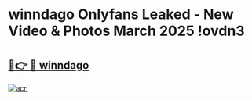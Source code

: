 # winndago Onlyfans Leaked - New Video & Photos March 2025 !ovdn3

# <h2><a href="https://ke0apk.iuczelnia.edu.pl?title=winndago&ref=ovdn3">🔗👉 🔴 winndago</a></h2>

[![acn](https://github.com/user-attachments/assets/0f9c940e-d8b0-45ae-aac7-cd30a18b3e1c)](https://ke0apk.iuczelnia.edu.pl?title=winndago&ref=ovdn3)

